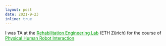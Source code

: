 ```yaml
---
layout: post
date: 2021-9-23
inline: true
---
```


I was TA at the <a href="https://relab.ethz.ch/" style="color: #009f06;">Rehabilitation Engineering Lab</a> (ETH Zürich) for the course of <a href="https://relab.ethz.ch/education/courses/phri.html/" style="color: #009f06;">Physical Human Robot Interaction</a>
